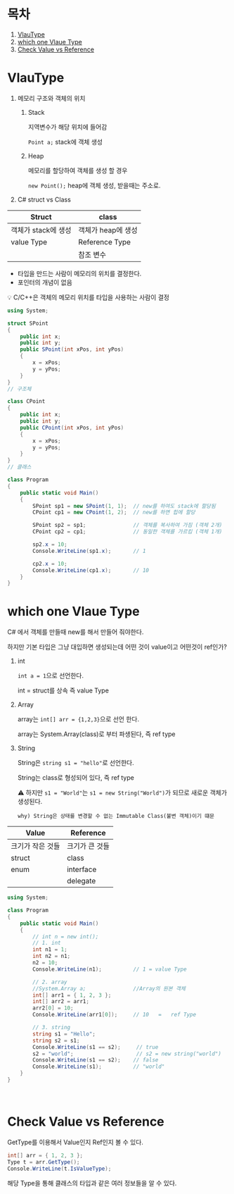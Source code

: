 # 목차

1. [VlauType](#VlauType)
2. [which one Vlaue Type](#which-one-Vlaue-Type)
3. [Check Value vs Reference](#Check-Value-vs-Reference)

# VlauType

1. 메모리 구조와 객체의 위치

   1. Stack

      지역변수가 해당 위치에 들어감

      `Point a;` stack에 객체 생성

   2. Heap

      메모리를 할당하여 객체를 생성 할 경우

      `new Point();` heap에 객체 생성, 받을때는 주소로.

2. C# struct vs Class

| Struct              | class              |
| ------------------- | ------------------ |
| 객체가 stack에 생성 | 객체가 heap에 생성 |
| value Type          | Reference Type     |
|                     | 참조 변수          |

- 타입을 만드는 사람이 메모리의 위치를 결정한다.
- 포인터의 개념이 없음

💡 C/C++은 객체의 메모리 위치를 타입을 사용하는 사람이 결정

```C#
using System;

struct SPoint
{
    public int x;
    public int y;
    public SPoint(int xPos, int yPos)
    {
        x = xPos;
        y = yPos;
    }
}
// 구조체

class CPoint
{
    public int x;
    public int y;
    public CPoint(int xPos, int yPos)
    {
        x = xPos;
        y = yPos;
    }
}
// 클래스

class Program
{
    public static void Main()
    {
        SPoint sp1 = new SPoint(1, 1);  // new를 하여도 stack에 할당됨
        CPoint cp1 = new CPoint(1, 2);  // new를 하면 힙에 할당

        SPoint sp2 = sp1;               // 객체를 복사하여 가짐 (객체 2개)
        CPoint cp2 = cp1;               // 동일한 객체를 가르킴 (객체 1개)

        sp2.x = 10;
        Console.WriteLine(sp1.x);       // 1

        cp2.x = 10;
        Console.WriteLine(cp1.x);       // 10
    }
}
```

# which one Vlaue Type

C# 에서 객체를 만들때 new를 해서 만들어 줘야한다.

하지만 기본 타입은 그냥 대입하면 생성되는데 어떤 것이 value이고 어떤것이 ref인가?

1.  int

    `int a = 1`으로 선언한다.

    int = struct를 상속 즉 value Type

2.  Array

    array는 `int[] arr = {1,2,3}`으로 선언 한다.

    array는 System.Array(class)로 부터 파생된다, 즉 ref type

3.  String

    String은 `string s1 = "hello"`로 선언한다.

    String는 class로 형성되어 있다, 즉 ref type

    ⚠️ 하지만 `s1 = "World"`는 `s1 = new String("World")`가 되므로 새로운 객체가 생성된다.

        why) String은 상태를 변경할 수 없는 Immutable Class(불변 객체)이기 떄문

| Value            | Reference      |
| ---------------- | -------------- |
| 크기가 작은 것들 | 크기가 큰 것들 |
| struct           | class          |
| enum             | interface      |
|                  | delegate       |

```C#
using System;

class Program
{
    public static void Main()
    {
        // int n = new int();
        // 1. int
        int n1 = 1;
        int n2 = n1;
        n2 = 10;
        Console.WriteLine(n1);          // 1 = value Type

        // 2. array
        //System.Array a;               //Array의 원본 객체
        int[] arr1 = { 1, 2, 3 };
        int[] arr2 = arr1;
        arr2[0] = 10;
        Console.WriteLine(arr1[0]);     // 10   =   ref Type

        // 3. string
        string s1 = "Hello";
        string s2 = s1;
        Console.WriteLine(s1 == s2);     // true
        s2 = "world";                    // s2 = new string("world")
        Console.WriteLine(s1 == s2);    // false
        Console.WriteLine(s1);          // "world"
    }
}
```

<br>

# Check Value vs Reference

GetType를 이용해서 Value인지 Ref인지 볼 수 있다.

```C#
int[] arr = { 1, 2, 3 };
Type t = arr.GetType();
Console.WriteLine(t.IsValueType);
```

해당 Type을 통해 클래스의 타입과 같은 여러 정보들을 알 수 있다.
